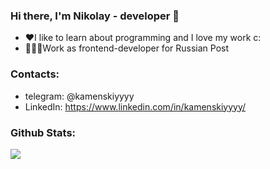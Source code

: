 ### Hi there, I'm Nikolay - developer 👋

- ❤️I like to learn about programming and I love my work с:
- 👨🏼‍💻Work as frontend-developer for Russian Post

### Contacts:

- telegram: @kamenskiyyyy
- LinkedIn: https://www.linkedin.com/in/kamenskiyyyy/

### Github Stats:

<a href="https://github.com/kamenskiyyyy">
  <img src="https://github-readme-stats.vercel.app/api/top-langs/?username=kamenskiyyyy&theme=dark&layout=compact&langs_count=20" />
</a>
